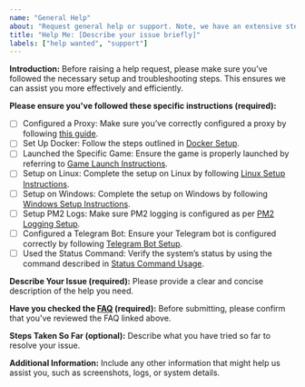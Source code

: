 ```yaml
---
name: "General Help"
about: "Request general help or support. Note, we have an extensive step-by-step video library, a detailed README, a troubleshooting guide, and multiple instructional guides on specific topics. Complete all the self-help steps before raising an issue."
title: "Help Me: [Describe your issue briefly]"
labels: ["help wanted", "support"]
---
```


**Introduction:**
Before raising a help request, please make sure you’ve followed the necessary setup and troubleshooting steps. This ensures we can assist you more effectively and efficiently.

**Please ensure you've followed these specific instructions (required):**

- [ ] Configured a Proxy: Make sure you’ve correctly configured a proxy by following [this guide](https://github.com/thebrumby/HotWalletClaimer/blob/main/docs/proxy-setup.md).
- [ ] Set Up Docker: Follow the steps outlined in [Docker Setup](https://github.com/thebrumby/HotWalletClaimer/blob/main/docs/docker-setup.md).
- [ ] Launched the Specific Game: Ensure the game is properly launched by referring to [Game Launch Instructions](https://github.com/thebrumby/HotWalletClaimer/blob/main/docs/game-launch.md).
- [ ] Setup on Linux: Complete the setup on Linux by following [Linux Setup Instructions](https://github.com/thebrumby/HotWalletClaimer/blob/main/docs/linux-setup.md).
- [ ] Setup on Windows: Complete the setup on Windows by following [Windows Setup Instructions](https://github.com/thebrumby/HotWalletClaimer/blob/main/docs/windows-setup.md).
- [ ] Setup PM2 Logs: Make sure PM2 logging is configured as per [PM2 Logging Setup](https://github.com/thebrumby/HotWalletClaimer/blob/main/docs/pm2-logs.md).
- [ ] Configured a Telegram Bot: Ensure your Telegram bot is configured correctly by following [Telegram Bot Setup](https://github.com/thebrumby/HotWalletClaimer/blob/main/docs/telegram-bot-setup.md).
- [ ] Used the Status Command: Verify the system’s status by using the command described in [Status Command Usage](https://github.com/thebrumby/HotWalletClaimer/blob/main/docs/status-command.md).

**Describe Your Issue (required):**
Please provide a clear and concise description of the help you need.

**Have you checked the [FAQ](https://github.com/thebrumby/HotWalletClaimer/wiki/FAQ) (required):**
Before submitting, please confirm that you've reviewed the FAQ linked above.

**Steps Taken So Far (optional):**
Describe what you have tried so far to resolve your issue.

**Additional Information:**
Include any other information that might help us assist you, such as screenshots, logs, or system details.
